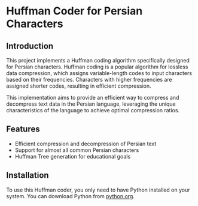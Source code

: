 # Huffman Coder for Persian Characters

## Introduction
This project implements a Huffman coding algorithm specifically designed for Persian characters. Huffman coding is a popular algorithm for lossless data compression, which assigns variable-length codes to input characters based on their frequencies. Characters with higher frequencies are assigned shorter codes, resulting in efficient compression.

This implementation aims to provide an efficient way to compress and decompress text data in the Persian language, leveraging the unique characteristics of the language to achieve optimal compression ratios.

## Features
- Efficient compression and decompression of Persian text
- Support for almost all common Persian characters
- Huffman Tree generation for educational goals


## Installation
To use this Huffman coder, you only need to have Python installed on your system. You can download Python from [python.org](https://www.python.org/).
